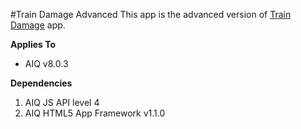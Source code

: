 #Train Damage Advanced
This app is the advanced version of [Train Damage](https://github.com/appear/train-damage-tutorial) app.

**Applies To**

* AIQ v8.0.3 

**Dependencies**

1. AIQ JS API level 4
2. AIQ HTML5 App Framework v1.1.0
